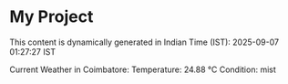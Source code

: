 # My Project

This content is dynamically generated in Indian Time (IST): 2025-09-07 01:27:27 IST


Current Weather in Coimbatore:
Temperature: 24.88 °C
Condition: mist
